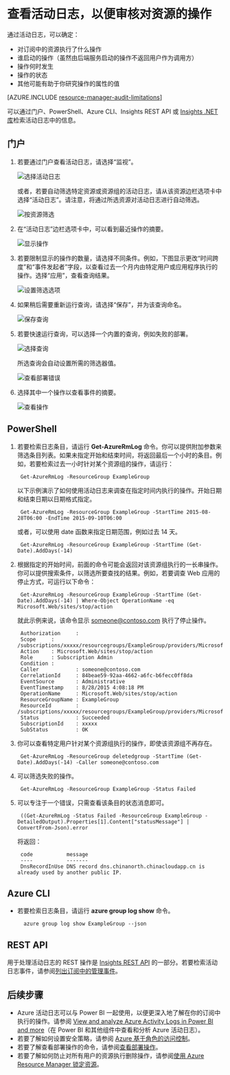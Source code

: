 <properties
    pageTitle="查看 Azure 活动日志，以便监视资源 | Azure"
    description="使用活动日志查看用户操作和错误。显示 Azure 门户、PowerShell、Azure CLI 和 REST。"
    services="azure-resource-manager"
    documentationcenter=""
    author="tfitzmac"
    manager="timlt"
    editor="tysonn" />
<tags
    ms.assetid="fcdb3125-13ce-4c3b-9087-f514c5e41e73"
    ms.service="azure-resource-manager"
    ms.workload="multiple"
    ms.tgt_pltfrm="na"
    ms.devlang="na"
    ms.topic="article"
    ms.date="01/09/2017"
    wacn.date="03/03/2017"
    ms.author="tomfitz" />  


# 查看活动日志，以便审核对资源的操作
通过活动日志，可以确定：

* 对订阅中的资源执行了什么操作
* 谁启动的操作（虽然由后端服务启动的操作不返回用户作为调用方）
* 操作何时发生
* 操作的状态
* 其他可能有助于你研究操作的属性的值

[AZURE.INCLUDE [resource-manager-audit-limitations](../../includes/resource-manager-audit-limitations.md)]

可以通过门户、PowerShell、Azure CLI、Insights REST API 或 [Insights .NET 库](https://www.nuget.org/packages/Microsoft.Azure.Insights/)检索活动日志中的信息。

## 门户
1. 若要通过门户查看活动日志，请选择“监视”。
   
    ![选择活动日志](./media/resource-group-audit/select-monitor.png)  


    或者，若要自动筛选特定资源或资源组的活动日志，请从该资源边栏选项卡中选择“活动日志”。请注意，将通过所选资源对活动日志进行自动筛选。
   
    ![按资源筛选](./media/resource-group-audit/filtered-by-resource.png)  

2. 在“活动日志”边栏选项卡中，可以看到最近操作的摘要。
   
    ![显示操作](./media/resource-group-audit/audit-summary.png)  

3. 若要限制显示的操作的数量，请选择不同条件。例如，下图显示更改“时间跨度”和“事件发起者”字段，以查看过去一个月内由特定用户或应用程序执行的操作。选择“应用”，查看查询结果。
   
    ![设置筛选选项](./media/resource-group-audit/set-filter.png)  


4. 如果稍后需要重新运行查询，请选择“保存”，并为该查询命名。
   
    ![保存查询](./media/resource-group-audit/save-query.png)  

5. 若要快速运行查询，可以选择一个内置的查询，例如失败的部署。

    ![选择查询](./media/resource-group-audit/select-quick-query.png)  


    所选查询会自动设置所需的筛选器值。

    ![查看部署错误](./media/resource-group-audit/view-failed-deployment.png)  


6. 选择其中一个操作以查看事件的摘要。

    ![查看操作](./media/resource-group-audit/view-operation.png)  


## PowerShell
1. 若要检索日志条目，请运行 **Get-AzureRmLog** 命令。你可以提供附加参数来筛选条目列表。如果未指定开始和结束时间，将返回最后一个小时的条目。例如，若要检索过去一小时针对某个资源组的操作，请运行：
   
        Get-AzureRmLog -ResourceGroup ExampleGroup
   
    以下示例演示了如何使用活动日志来调查在指定时间内执行的操作。开始日期和结束日期以日期格式指定。
   
        Get-AzureRmLog -ResourceGroup ExampleGroup -StartTime 2015-08-28T06:00 -EndTime 2015-09-10T06:00
   
    或者，可以使用 date 函数来指定日期范围，例如过去 14 天。
   
        Get-AzureRmLog -ResourceGroup ExampleGroup -StartTime (Get-Date).AddDays(-14)

2. 根据指定的开始时间，前面的命令可能会返回对该资源组执行的一长串操作。你可以提供搜索条件，以筛选所要查找的结果。例如，若要调查 Web 应用的停止方式，可运行以下命令：

        Get-AzureRmLog -ResourceGroup ExampleGroup -StartTime (Get-Date).AddDays(-14) | Where-Object OperationName -eq Microsoft.Web/sites/stop/action

    就此示例来说，该命令显示 someone@contoso.com 执行了停止操作。
   
        Authorization     :
        Scope     : /subscriptions/xxxxx/resourcegroups/ExampleGroup/providers/Microsoft.Web/sites/ExampleSite
        Action    : Microsoft.Web/sites/stop/action
        Role      : Subscription Admin
        Condition :
        Caller            : someone@contoso.com
        CorrelationId     : 84beae59-92aa-4662-a6fc-b6fecc0ff8da
        EventSource       : Administrative
        EventTimestamp    : 8/28/2015 4:08:18 PM
        OperationName     : Microsoft.Web/sites/stop/action
        ResourceGroupName : ExampleGroup
        ResourceId        : /subscriptions/xxxxx/resourcegroups/ExampleGroup/providers/Microsoft.Web/sites/ExampleSite
        Status            : Succeeded
        SubscriptionId    : xxxxx
        SubStatus         : OK

3. 你可以查看特定用户针对某个资源组执行的操作，即使该资源组不再存在。
   
        Get-AzureRmLog -ResourceGroup deletedgroup -StartTime (Get-Date).AddDays(-14) -Caller someone@contoso.com

4. 可以筛选失败的操作。

        Get-AzureRmLog -ResourceGroup ExampleGroup -Status Failed

5. 可以专注于一个错误，只需查看该条目的状态消息即可。
   
        ((Get-AzureRmLog -Status Failed -ResourceGroup ExampleGroup -DetailedOutput).Properties[1].Content["statusMessage"] | ConvertFrom-Json).error
   
    将返回：
   
        code           message                                                                        
        ----           -------                                                                        
        DnsRecordInUse DNS record dns.chinanorth.chinacloudapp.cn is already used by another public IP. 

## Azure CLI
* 若要检索日志条目，请运行 **azure group log show** 命令。

        azure group log show ExampleGroup --json

## REST API
用于处理活动日志的 REST 操作是 [Insights REST API](https://msdn.microsoft.com/zh-cn/library/azure/dn931943.aspx) 的一部分。若要检索活动日志事件，请参阅[列出订阅中的管理事件](https://msdn.microsoft.com/zh-cn/library/azure/dn931934.aspx)。

## 后续步骤
* Azure 活动日志可以与 Power BI 一起使用，以便更深入地了解在你的订阅中执行的操作。请参阅 [View and analyze Azure Activity Logs in Power BI and more](https://azure.microsoft.com/blog/analyze-azure-audit-logs-in-powerbi-more/)（在 Power BI 和其他组件中查看和分析 Azure 活动日志）。
* 若要了解如何设置安全策略，请参阅 [Azure 基于角色的访问控制](/documentation/articles/role-based-access-control-configure/)。
* 若要了解查看部署操作的命令，请参阅[查看部署操作](/documentation/articles/resource-manager-deployment-operations/)。
* 若要了解如何防止对所有用户的资源执行删除操作，请参阅[使用 Azure Resource Manager 锁定资源](/documentation/articles/resource-group-lock-resources/)。

<!---HONumber=Mooncake_0227_2017-->
<!-- Update_Description: update meta properties ; wording update-->
